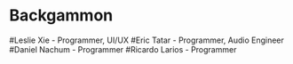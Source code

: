 # Backgammon
#Leslie Xie - Programmer, UI/UX
#Eric Tatar - Programmer, Audio Engineer
#Daniel Nachum - Programmer
#Ricardo Larios - Programmer
